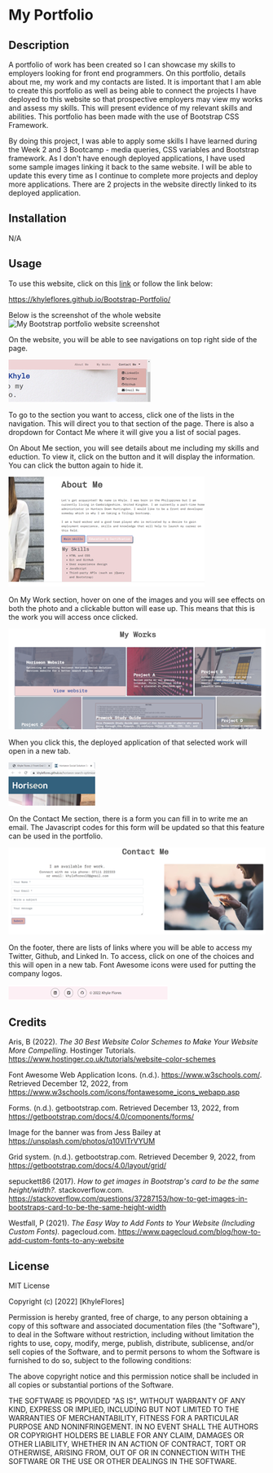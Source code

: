 # My Portfolio

## Description 

A portfolio of work has been created so I can showcase my skills to employers looking for front end programmers. On this portfolio, details about me, my work and my contacts are listed. It is important that I am able to create this portfolio as well as being able to connect the projects I have deployed to this website so that prospective employers may view my works and assess my skills. This will present evidence of my relevant skills and abilities. This portfolio has been made with the use of Bootstrap CSS Framework.

By doing this project, I was able to apply some skills I have learned during the Week 2 and 3 Bootcamp - media queries, CSS variables and Bootstrap framework. As I don't have enough deployed applications, I have used some sample images linking it back to the same website. 
I will be able to update this every time as I continue to complete more projects and deploy more applications. There are 2 projects in the website directly linked to its deployed application. 


## Installation

N/A

## Usage 

To use this website, click on this [link](https://khyleflores.github.io/Bootstrap-Portfolio/ "Khyle's Bootstrap Portfolio") or follow the link below:

https://khyleflores.github.io/Bootstrap-Portfolio/

Below is the screenshot of the whole website
![My Bootstrap portfolio website screenshot](/assets/images/screenshots/screenshot-website-1.png)

On the website, you will be able to see navigations on top right side of the page. 

![Navigation screenshot](/assets/images/screenshots/screenshot-website-2.png)

To go to the section you want to access, click one of the lists in the navigation. This will direct you to that section of the page. There is also a dropdown for Contact Me where it will give you a list of social pages. 

On About Me section, you will see details about me including my skills and eduction. To view it, click on the button and it will display the information. You can click the button again to hide it.

![About me section screenshot](/assets/images/screenshots/screenshot-website-3.png)

On My Work section, hover on one of the images and you will see effects on both the photo and a clickable button will ease up. This means that this is the work you will access once clicked.

![My Works section screenshot](/assets/images/screenshots/screenshot-website-4.png)

 When you click this, the deployed application of that selected work will open in a new tab.

 ![New page with deployed application screenshot](/assets/images/screenshots/screenshot-website-5.png)

 On the Contact Me section, there is a form you can fill in to write me an email. The Javascript codes for this form will be updated so that this feature can be used in the portfolio. 

 ![Contact Me screenshot](/assets/images/screenshots/screenshot-website-6.png)

 On the footer, there are lists of links where you will be able to access my Twitter, Github, and Linked In. To access, click on one of the choices and this will open in a new tab. Font Awesome icons were used for putting the company logos.

 ![Footer screenshot](/assets/images/screenshots/screenshot-website-7.png)

## Credits

Aris, B (2022). *The 30 Best Website Color Schemes to Make Your Website More Compelling.* Hostinger Tutorials. https://www.hostinger.co.uk/tutorials/website-color-schemes

Font Awesome Web Application Icons. (n.d.). https://www.w3schools.com/. Retrieved December 12, 2022, from https://www.w3schools.com/icons/fontawesome_icons_webapp.asp

Forms. (n.d.). getbootstrap.com. Retrieved December 13, 2022, from https://getbootstrap.com/docs/4.0/components/forms/

Image for the banner was from Jess Bailey at https://unsplash.com/photos/q10VITrVYUM 

Grid system. (n.d.). getbootstrap.com. Retrieved December 9, 2022, from https://getbootstrap.com/docs/4.0/layout/grid/

sepuckett86 (2017). *How to get images in Bootstrap's card to be the same height/width?.* stackoverflow.com. https://stackoverflow.com/questions/37287153/how-to-get-images-in-bootstraps-card-to-be-the-same-height-width

Westfall, P (2021). *The Easy Way to Add Fonts to Your Website (Including Custom Fonts).* pagecloud.com. https://www.pagecloud.com/blog/how-to-add-custom-fonts-to-any-website 

## License

MIT License

Copyright (c) [2022] [KhyleFlores]

Permission is hereby granted, free of charge, to any person obtaining a copy
of this software and associated documentation files (the "Software"), to deal
in the Software without restriction, including without limitation the rights
to use, copy, modify, merge, publish, distribute, sublicense, and/or sell
copies of the Software, and to permit persons to whom the Software is
furnished to do so, subject to the following conditions:

The above copyright notice and this permission notice shall be included in all
copies or substantial portions of the Software.

THE SOFTWARE IS PROVIDED "AS IS", WITHOUT WARRANTY OF ANY KIND, EXPRESS OR
IMPLIED, INCLUDING BUT NOT LIMITED TO THE WARRANTIES OF MERCHANTABILITY,
FITNESS FOR A PARTICULAR PURPOSE AND NONINFRINGEMENT. IN NO EVENT SHALL THE
AUTHORS OR COPYRIGHT HOLDERS BE LIABLE FOR ANY CLAIM, DAMAGES OR OTHER
LIABILITY, WHETHER IN AN ACTION OF CONTRACT, TORT OR OTHERWISE, ARISING FROM,
OUT OF OR IN CONNECTION WITH THE SOFTWARE OR THE USE OR OTHER DEALINGS IN THE
SOFTWARE.
